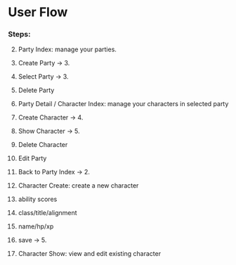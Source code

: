 # User Flow
### Steps:

<!--
**Ignore for now** we will resolve logging in at a later date
1. Log in
-->

2. Party Index: manage your parties.
  1. Create Party -> 3.
  2. Select Party -> 3.
  3. Delete Party

3. Party Detail / Character Index: manage your characters in selected party
  1. Create Character -> 4.
  2. Show Character -> 5.
  3. Delete Character
  4. Edit Party
  5. Back to Party Index -> 2.

4. Character Create: create a new character
  1. ability scores
  2. class/title/alignment
  3. name/hp/xp
  4. save -> 5.

5. Character Show: view and edit existing character
